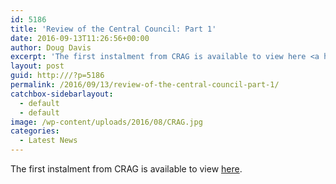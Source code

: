 ```yaml
---
id: 5186
title: 'Review of the Central Council: Part 1'
date: 2016-09-13T11:26:56+00:00
author: Doug Davis
excerpt: 'The first instalment from CRAG is available to view here <a href="http://cccbr.org.uk/2016/09/13/review-of-the-central-council-part-1/">[...]</a>'
layout: post
guid: http:///?p=5186
permalink: /2016/09/13/review-of-the-central-council-part-1/
catchbox-sidebarlayout:
  - default
  - default
image: /wp-content/uploads/2016/08/CRAG.jpg
categories:
  - Latest News
---
```

The first instalment from CRAG is available to view [here](http:///review/part1/).
